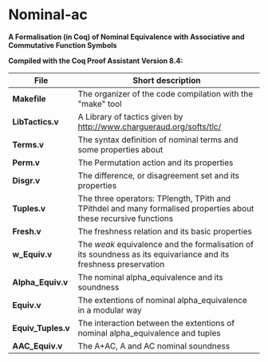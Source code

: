 # Nominal-ac 

**A Formalisation (in Coq) of Nominal Equivalence with Associative and Commutative Function Symbols**

**Compiled with the Coq Proof Assistant Version 8.4:**

**File** | Short description
------------ | -------------
**Makefile**        | The organizer of the code compilation with the "make" tool
**LibTactics.v**    | A Library of tactics given by http://www.chargueraud.org/softs/tlc/
**Terms.v**         | The syntax definition of nominal terms and some properties about
**Perm.v**          | The Permutation action and its properties
**Disgr.v**         | The difference, or disagreement set and its properties
**Tuples.v**        | The three operators: TPlength, TPith and TPithdel and many formalised properties about these recursive functions
**Fresh.v**         | The freshness relation and its basic properties
**w_Equiv.v**       | The *weak* equivalence and the formalisation of its soundness as its equivariance and its freshness preservation
**Alpha_Equiv.v**   | The nominal alpha_equivalence and its soundness
**Equiv.v**         | The extentions of nominal alpha_equivalence in a modular way
**Equiv_Tuples.v**  | The interaction between the extentions of nominal alpha_equivalence and tuples
**AAC_Equiv.v**     | The A+AC, A and AC nominal soundness
